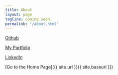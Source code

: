 ```yaml
---
title: About
layout: page
tagline: coming soon.
permalink: "/about.html"
---
```


[Github](https://github.com/samid737)

[My Portfolio](https://www.darasami.info)

[LinkedIn](https://www.linkedin.com/in/dara-sami-aa4948162/)

[Go to the Home Page]({{ site.url }}{{ site.baseurl }})